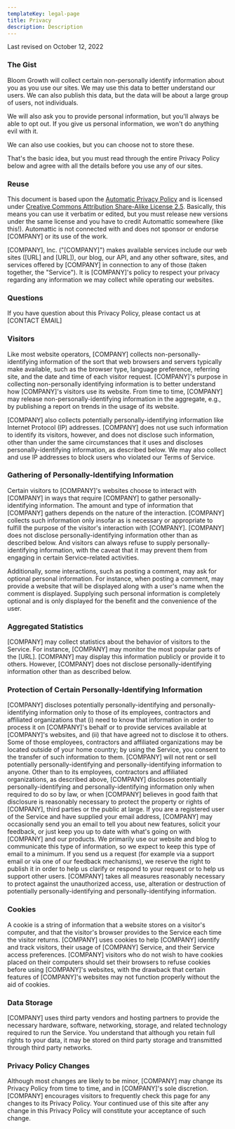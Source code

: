 ```yaml
---
templateKey: legal-page
title: Privacy
description: Description
---
```

Last revised on October 12, 2022

### The Gist

Bloom Growth will collect certain non-personally identify information about you as you use our sites. We may use this data to better understand our users. We can also publish this data, but the data will be about a large group of users, not individuals.

We will also ask you to provide personal information, but you'll always be able to opt out. If you give us personal information, we won't do anything evil with it.

We can also use cookies, but you can choose not to store these.

That's the basic idea, but you must read through the entire Privacy Policy below and agree with all the details before you use any of our sites.

### Reuse

This document is based upon the [Automatic Privacy Policy](http://automattic.com/privacy/) and is licensed under [Creative Commons Attribution Share-Alike License 2.5](http://creativecommons.org/licenses/by-sa/2.5/). Basically, this means you can use it verbatim or edited, but you must release new versions under the same license and you have to credit Automattic somewhere (like this!). Automattic is not connected with and does not sponsor or endorse \[COMPANY] or its use of the work.

\[COMPANY], Inc. ("\[COMPANY]") makes available services include our web sites (\[URL] and \[URL]), our blog, our API, and any other software, sites, and services offered by \[COMPANY] in connection to any of those (taken together, the "Service"). It is \[COMPANY]'s policy to respect your privacy regarding any information we may collect while operating our websites.

### Questions

If you have question about this Privacy Policy, please contact us at \[CONTACT EMAIL]

### Visitors

Like most website operators, \[COMPANY] collects non-personally-identifying information of the sort that web browsers and servers typically make available, such as the browser type, language preference, referring site, and the date and time of each visitor request. \[COMPANY]'s purpose in collecting non-personally identifying information is to better understand how \[COMPANY]'s visitors use its website. From time to time, \[COMPANY] may release non-personally-identifying information in the aggregate, e.g., by publishing a report on trends in the usage of its website.

\[COMPANY] also collects potentially personally-identifying information like Internet Protocol (IP) addresses. \[COMPANY] does not use such information to identify its visitors, however, and does not disclose such information, other than under the same circumstances that it uses and discloses personally-identifying information, as described below. We may also collect and use IP addresses to block users who violated our Terms of Service.

### Gathering of Personally-Identifying Information

Certain visitors to \[COMPANY]'s websites choose to interact with \[COMPANY] in ways that require \[COMPANY] to gather personally-identifying information. The amount and type of information that \[COMPANY] gathers depends on the nature of the interaction. \[COMPANY] collects such information only insofar as is necessary or appropriate to fulfill the purpose of the visitor's interaction with \[COMPANY]. \[COMPANY] does not disclose personally-identifying information other than as described below. And visitors can always refuse to supply personally-identifying information, with the caveat that it may prevent them from engaging in certain Service-related activities.

Additionally, some interactions, such as posting a comment, may ask for optional personal information. For instance, when posting a comment, may provide a website that will be displayed along with a user's name when the comment is displayed. Supplying such personal information is completely optional and is only displayed for the benefit and the convenience of the user.

### Aggregated Statistics

\[COMPANY] may collect statistics about the behavior of visitors to the Service. For instance, \[COMPANY] may monitor the most popular parts of the \[URL]. \[COMPANY] may display this information publicly or provide it to others. However, \[COMPANY] does not disclose personally-identifying information other than as described below.

### Protection of Certain Personally-Identifying Information

\[COMPANY] discloses potentially personally-identifying and personally-identifying information only to those of its employees, contractors and affiliated organizations that (i) need to know that information in order to process it on \[COMPANY]'s behalf or to provide services available at \[COMPANY]'s websites, and (ii) that have agreed not to disclose it to others. Some of those employees, contractors and affiliated organizations may be located outside of your home country; by using the Service, you consent to the transfer of such information to them. \[COMPANY] will not rent or sell potentially personally-identifying and personally-identifying information to anyone. Other than to its employees, contractors and affiliated organizations, as described above, \[COMPANY] discloses potentially personally-identifying and personally-identifying information only when required to do so by law, or when \[COMPANY] believes in good faith that disclosure is reasonably necessary to protect the property or rights of \[COMPANY], third parties or the public at large. If you are a registered user of the Service and have supplied your email address, \[COMPANY] may occasionally send you an email to tell you about new features, solicit your feedback, or just keep you up to date with what's going on with \[COMPANY] and our products. We primarily use our website and blog to communicate this type of information, so we expect to keep this type of email to a minimum. If you send us a request (for example via a support email or via one of our feedback mechanisms), we reserve the right to publish it in order to help us clarify or respond to your request or to help us support other users. \[COMPANY] takes all measures reasonably necessary to protect against the unauthorized access, use, alteration or destruction of potentially personally-identifying and personally-identifying information.

### Cookies

A cookie is a string of information that a website stores on a visitor's computer, and that the visitor's browser provides to the Service each time the visitor returns. \[COMPANY] uses cookies to help \[COMPANY] identify and track visitors, their usage of \[COMPANY] Service, and their Service access preferences. \[COMPANY] visitors who do not wish to have cookies placed on their computers should set their browsers to refuse cookies before using \[COMPANY]'s websites, with the drawback that certain features of \[COMPANY]'s websites may not function properly without the aid of cookies.

### Data Storage

\[COMPANY] uses third party vendors and hosting partners to provide the necessary hardware, software, networking, storage, and related technology required to run the Service. You understand that although you retain full rights to your data, it may be stored on third party storage and transmitted through third party networks.

### Privacy Policy Changes

Although most changes are likely to be minor, \[COMPANY] may change its Privacy Policy from time to time, and in \[COMPANY]'s sole discretion. \[COMPANY] encourages visitors to frequently check this page for any changes to its Privacy Policy. Your continued use of this site after any change in this Privacy Policy will constitute your acceptance of such change.